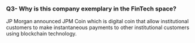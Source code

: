 ### Q3- Why is this company exemplary in the FinTech space?
JP Morgan announced JPM Coin which is digital coin that allow institutional customers to make instantaneous payments to other institutional customers using blockchain technology. 

